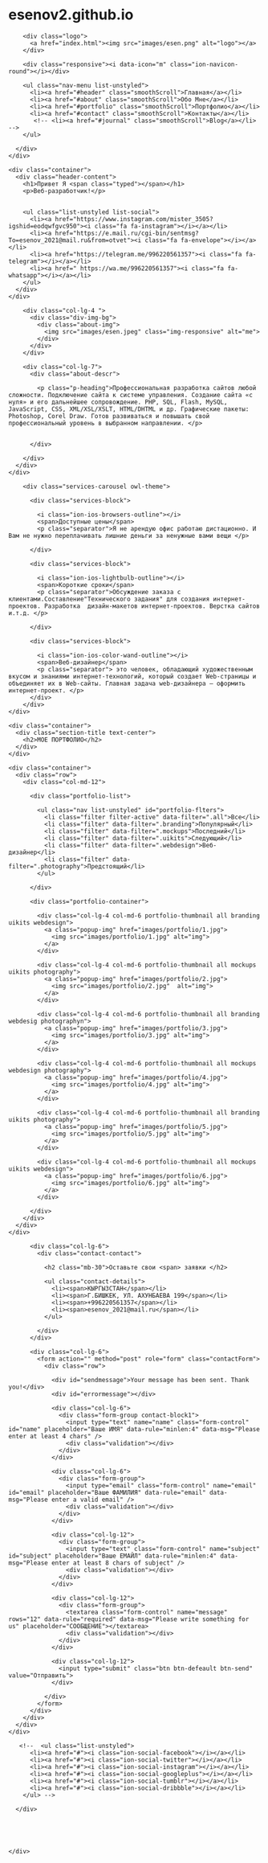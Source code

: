 # esenov2.github.io<!DOCTYPE html>
<html lang="ru">

<head>
  <!-- meta -->
  <meta charset="utf-8">
  <meta content="width=device-width, initial-scale=1.0" name="viewport">

  <title>esen</title>
  <meta content="" name="keywords">
  <meta content="" name="description">

  <!-- Google Fonts -->
  <link href="https://fonts.googleapis.com/css?family=Poppins:300,300i,400,400i,500,500i,600,600i,700,700i|Playfair+Display:400,400i,700,700i,900,900i" rel="stylesheet">

  <!-- Bootstrap CSS File -->
  <link href="lib/bootstrap/css/bootstrap.min.css" rel="stylesheet">

  <!-- Libraries CSS Files -->
  <!-- <link href="lib/ionicons/css/ionicons.min.css" rel="stylesheet">
  <link href="lib/owlcarousel/assets/owl.carousel.min.css" rel="stylesheet">
  <link href="lib/magnific-popup/magnific-popup.css" rel="stylesheet">
  <link href="lib/hover/hover.min.css" rel="stylesheet"> -->
  <link rel="stylesheet"  href="lib/css/font-awesome.min.css/font-awesome.css">
  <link rel="stylesheet" href="lib/font">
   <link href="https://stackpath.bootstrapcdn.com/font-awesome/4.7.0/css/font-awesome.min.css" rel="stylesheet" integrity="sha384-wvfXpqpZZVQGK6TAh5PVlGOfQNHSoD2xbE+QkPxCAFlNEevoEH3Sl0sibVcOQVnN" crossorigin="anonymous">

  <!-- Main Stylesheet File -->
  <link href="css/style.css" rel="stylesheet">

  <!-- Responsive css -->
  <link href="css/responsive.css" rel="stylesheet">

  <!-- Favicon -->
  <link rel="shortcut icon" href="images/favicon.png">

  <!-- =======================================================
    Theme Name: Folio
    Theme URL: https://bootstrapmade.com/folio-bootstrap-portfolio-template/
    Author: BootstrapMade.com
    Author URL: https://bootstrapmade.com
  ======================================================= -->
</head>

<body>

  <!-- start section navbar -->
  <nav id="main-nav">
    <div class="row">
      <div class="container">

        <div class="logo">
          <a href="index.html"><img src="images/esen.png" alt="logo"></a>
        </div>

        <div class="responsive"><i data-icon="m" class="ion-navicon-round"></i></div>

        <ul class="nav-menu list-unstyled">
          <li><a href="#header" class="smoothScroll">Главная</a></li>
          <li><a href="#about" class="smoothScroll">Обо Мне</a></li>
          <li><a href="#portfolio" class="smoothScroll">Портфолио</a></li>
          <li><a href="#contact" class="smoothScroll">Контакты</a></li>
           <!-- <li><a href="#journal" class="smoothScroll">Blog</a></li> -->
        </ul>

      </div>
    </div>
  </nav>
  <!-- End section navbar -->


  <!-- start section header -->
  <div id="header" class="home">

    <div class="container">
      <div class="header-content">
        <h1>Привет Я <span class="typed"></span></h1>
        <p>Веб-разработчик!</p>


        <ul class="list-unstyled list-social">
          <li><a href="https://www.instagram.com/mister_3505?igshid=eodqwfgvc950"><i class="fa fa-instagram"></i></a></li>
          <li><a href="https://e.mail.ru/cgi-bin/sentmsg?To=esenov_2021@mail.ru&from=otvet"><i class="fa fa-envelope"></i></a></li>
          <li><a href="https://telegram.me/996220561357"><i class="fa fa-telegram"></i></a></li>
          <li><a href=" https://wa.me/996220561357"><i class="fa fa-whatsapp"></i></a></li>
        </ul>
      </div>
    </div>
  </div>
  <!-- End section header -->


  <!-- start section about us -->
  <div id="about" class="paddsection">
    <div class="container">
      <div class="row justify-content-between">

        <div class="col-lg-4 ">
          <div class="div-img-bg">
            <div class="about-img">
              <img src="images/esen.jpeg" class="img-responsive" alt="me">
            </div>
          </div>
        </div>

        <div class="col-lg-7">
          <div class="about-descr">

            <p class="p-heading">Профессиональная разработка сайтов любой сложности. Подключение сайта к системе управления. Создание сайта «с нуля» и его дальнейшее сопровождение. PHP, SQL, Flash, MySQL, JavaScript, CSS, XML/XSL/XSLT, HTML/DHTML и др. Графические пакеты: Photoshop, Corel Draw. Готов развиваться и повышать свой профессиональный уровень в выбранном направлении. </p>
            

          </div>

        </div>
      </div>
    </div>
  </div>
  <!-- end section about us -->


  <!-- start section services -->
  <div id="services">
    <div class="container">

        <div class="services-carousel owl-theme">

          <div class="services-block">

            <i class="ion-ios-browsers-outline"></i>
            <span>Доступные цены</span>
            <p class="separator">Я не арендую офис работаю дистационно. И Вам не нужно переплачивать лишние деньги за ненужные вами вещи </p>

          </div>

          <div class="services-block">

            <i class="ion-ios-lightbulb-outline"></i>
            <span>Короткие сроки</span>
            <p class="separator">Обсуждение заказа с клиентами.Составление"Технического задания" для создания интернет-проектов. Разработка  дизайн-макетов интернет-проектов. Верстка сайтов и.т.д. </p>

          </div>

          <div class="services-block">

            <i class="ion-ios-color-wand-outline"></i>
            <span>Веб-дизайнер</span>
            <p class="separator"> это человек, обладающий художественным вкусом и знаниями интернет-технологий, который создает Web-страницы и объединяет их в Web-сайты. Главная задача web-дизайнера — оформить интернет-проект. </p>
          </div>
        </div>
    </div>
  </div>
  <!-- end section services -->


  <!-- start section portfolio -->
  <div id="portfolio" class="text-center paddsection">

    <div class="container">
      <div class="section-title text-center">
        <h2>МОЕ ПОРТФОЛИО</h2>
      </div>
    </div>

    <div class="container">
      <div class="row">
        <div class="col-md-12">

          <div class="portfolio-list">

            <ul class="nav list-unstyled" id="portfolio-flters">
              <li class="filter filter-active" data-filter=".all">Все</li>
              <li class="filter" data-filter=".branding">Популярный</li>
              <li class="filter" data-filter=".mockups">Последний</li>
              <li class="filter" data-filter=".uikits">Следующий</li>
              <li class="filter" data-filter=".webdesign">Веб-дизайнер</li>
              <li class="filter" data-filter=".photography">Предстоящий</li>
            </ul>

          </div>

          <div class="portfolio-container">

            <div class="col-lg-4 col-md-6 portfolio-thumbnail all branding uikits webdesign">
              <a class="popup-img" href="images/portfolio/1.jpg">
                <img src="images/portfolio/1.jpg" alt="img">
              </a>
            </div>

            <div class="col-lg-4 col-md-6 portfolio-thumbnail all mockups uikits photography">
              <a class="popup-img" href="images/portfolio/2.jpg">
                <img src="images/portfolio/2.jpg"  alt="img">
              </a>
            </div>

            <div class="col-lg-4 col-md-6 portfolio-thumbnail all branding webdesig photographyn">
              <a class="popup-img" href="images/portfolio/3.jpg">
                <img src="images/portfolio/3.jpg" alt="img">
              </a>
            </div>

            <div class="col-lg-4 col-md-6 portfolio-thumbnail all mockups webdesign photography">
              <a class="popup-img" href="images/portfolio/4.jpg">
                <img src="images/portfolio/4.jpg" alt="img">
              </a>
            </div>

            <div class="col-lg-4 col-md-6 portfolio-thumbnail all branding uikits photography">
              <a class="popup-img" href="images/portfolio/5.jpg">
                <img src="images/portfolio/5.jpg" alt="img">
              </a>
            </div>

            <div class="col-lg-4 col-md-6 portfolio-thumbnail all mockups uikits webdesign">
              <a class="popup-img" href="images/portfolio/6.jpg">
                <img src="images/portfolio/6.jpg" alt="img">
              </a>
            </div>

          </div>
        </div>
      </div>
    </div>

  </div>
  <!-- End section portfolio -->


  <!-- start section journal -->
<!--   <div id="journal" class="text-left paddsection">

    <div class="container">
      <div class="section-title text-center">
        <h2>journal</h2>
      </div>
    </div>

    <div class="container">
      <div class="journal-block">
        <div class="row">

          <div class="col-lg-4 col-md-6">
            <div class="journal-info">

              <a href="blog-single.html"><img src="images/blog-post-1.jpg" class="img-responsive" alt="img"></a>

              <div class="journal-txt">

                <h4><a href="blog-single.html">SO LETS MAKE THE MOST IS BEAUTIFUL</a></h4>
                <p class="separator">To an English person, it will seem like simplified English
                </p>

              </div>

            </div>
          </div>

          <div class="col-lg-4 col-md-6">
            <div class="journal-info">

              <a href="blog-single.html"><img src="images/blog-post-2.jpg" class="img-responsive" alt="img"></a>

              <div class="journal-txt">

                <h4><a href="#blog-single.html">WE'RE GONA MAKE DREAMS COMES</a></h4>
                <p class="separator">To an English person, it will seem like simplified English
                </p>

              </div>

            </div>
          </div>

          <div class="col-lg-4 col-md-6">
            <div class="journal-info">

              <a href="blog-single.html"><img src="images/blog-post-3.jpg" class="img-responsive" alt="img"></a>

              <div class="journal-txt">

                <h4><a href="blog-single.html">NEW LIFE CIVILIZATIONS TO BOLDLY</a></h4>
                <p class="separator">To an English person, it will seem like simplified English
                </p>

              </div>

            </div>
          </div>

        </div>
      </div>
    </div>

  </div> -->
  <!-- End section journal -->


  <!-- start sectoion contact -->
  <div id="contact" class="paddsection">
    <div class="container">
      <div class="contact-block1">
        <div class="row">

          <div class="col-lg-6">
            <div class="contact-contact">

              <h2 class="mb-30">Оставьте свои <span> заявки </h2>

              <ul class="contact-details">
                <li><span>КЫРГЫЗСТАН</span></li>
                <li><span>Г.БИШКЕК, УЛ. АХУНБАЕВА 199</span></li>
                <li><span>+996220561357</span></li>
                <li><span>esenov_2021@mail.ru</span></li>
              </ul>

            </div>
          </div>

          <div class="col-lg-6">
            <form action="" method="post" role="form" class="contactForm">
              <div class="row">

                <div id="sendmessage">Your message has been sent. Thank you!</div>
                <div id="errormessage"></div>

                <div class="col-lg-6">
                  <div class="form-group contact-block1">
                    <input type="text" name="name" class="form-control" id="name" placeholder="Ваше ИМЯ" data-rule="minlen:4" data-msg="Please enter at least 4 chars" />
                    <div class="validation"></div>
                  </div>
                </div>

                <div class="col-lg-6">
                  <div class="form-group">
                    <input type="email" class="form-control" name="email" id="email" placeholder="Ваше ФАМИЛИЯ" data-rule="email" data-msg="Please enter a valid email" />
                    <div class="validation"></div>
                  </div>
                </div>

                <div class="col-lg-12">
                  <div class="form-group">
                    <input type="text" class="form-control" name="subject" id="subject" placeholder="Ваше ЕМАЙЛ" data-rule="minlen:4" data-msg="Please enter at least 8 chars of subject" />
                    <div class="validation"></div>
                  </div>
                </div>

                <div class="col-lg-12">
                  <div class="form-group">
                    <textarea class="form-control" name="message" rows="12" data-rule="required" data-msg="Please write something for us" placeholder="СООБЩЕНИЕ"></textarea>
                    <div class="validation"></div>
                  </div>
                </div>

                <div class="col-lg-12">
                  <input type="submit" class="btn btn-defeault btn-send" value="Отправить">
                </div>

              </div>
            </form>
          </div>
        </div>
      </div>
    </div>
  </div>
  <!-- start sectoion contact -->


  <!-- start section footer -->
  <div id="footer" class="text-center">
    <div class="container">
      <div class="socials-media text-center">

       <!--  <ul class="list-unstyled">
          <li><a href="#"><i class="ion-social-facebook"></i></a></li>
          <li><a href="#"><i class="ion-social-twitter"></i></a></li>
          <li><a href="#"><i class="ion-social-instagram"></i></a></li>
          <li><a href="#"><i class="ion-social-googleplus"></i></a></li>
          <li><a href="#"><i class="ion-social-tumblr"></i></a></li>
          <li><a href="#"><i class="ion-social-dribbble"></i></a></li>
        </ul> -->

      </div>

      

     

    </div>
  </div>
  <!-- End section footer -->

  <!-- JavaScript Libraries -->
  <script src="lib/jquery/jquery.min.js"></script>
  <script src="lib/jquery/jquery-migrate.min.js"></script>
  <script src="lib/bootstrap/js/bootstrap.bundle.min.js"></script>
  <script src="lib/typed/typed.js"></script>
  <script src="lib/owlcarousel/owl.carousel.min.js"></script>
  <script src="lib/magnific-popup/magnific-popup.min.js"></script>
  <script src="lib/isotope/isotope.pkgd.min.js"></script>

  <!-- Contact Form JavaScript File -->
  <script src="contactform/contactform.js"></script>

  <!-- Template Main Javascript File -->
  <script src="js/main.js"></script>

</body>

</html>
